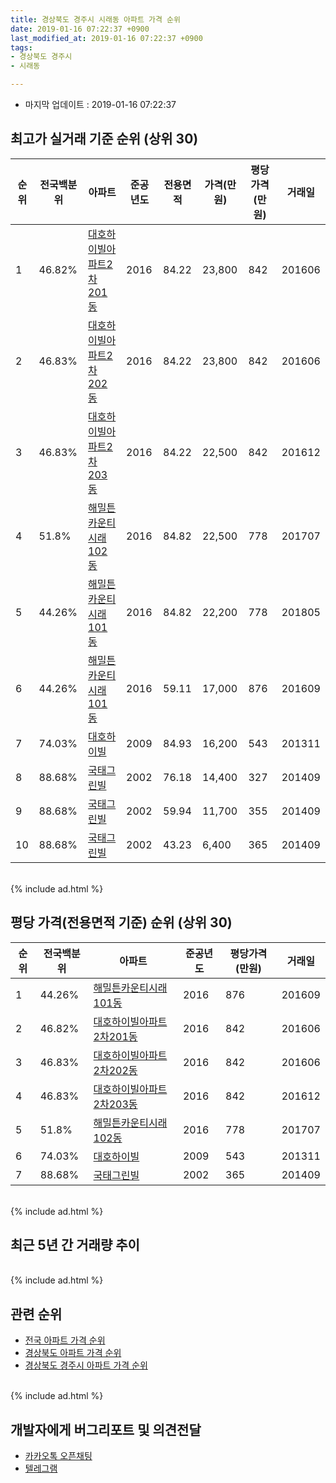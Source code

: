 ```yaml
---
title: 경상북도 경주시 시래동 아파트 가격 순위
date: 2019-01-16 07:22:37 +0900
last_modified_at: 2019-01-16 07:22:37 +0900
tags:
- 경상북도 경주시
- 시래동

---
```


* 마지막 업데이트 : 2019-01-16 07:22:37

## 최고가 실거래 기준 순위 (상위 30)


|순위|전국백분위|아파트|준공년도|전용면적|가격(만원)|평당가격(만원)|거래일|
|---|---|---|---|---|---|---|---|
|1|46.82%|[대호하이빌아파트2차201동](https://search.naver.com/search.naver?query=%EA%B2%BD%EC%83%81%EB%B6%81%EB%8F%84+%EA%B2%BD%EC%A3%BC%EC%8B%9C+%EC%8B%9C%EB%9E%98%EB%8F%99+%EB%8C%80%ED%98%B8%ED%95%98%EC%9D%B4%EB%B9%8C%EC%95%84%ED%8C%8C%ED%8A%B82%EC%B0%A8201%EB%8F%99)|2016|84.22|23,800|842|201606|
|2|46.83%|[대호하이빌아파트2차202동](https://search.naver.com/search.naver?query=%EA%B2%BD%EC%83%81%EB%B6%81%EB%8F%84+%EA%B2%BD%EC%A3%BC%EC%8B%9C+%EC%8B%9C%EB%9E%98%EB%8F%99+%EB%8C%80%ED%98%B8%ED%95%98%EC%9D%B4%EB%B9%8C%EC%95%84%ED%8C%8C%ED%8A%B82%EC%B0%A8202%EB%8F%99)|2016|84.22|23,800|842|201606|
|3|46.83%|[대호하이빌아파트2차203동](https://search.naver.com/search.naver?query=%EA%B2%BD%EC%83%81%EB%B6%81%EB%8F%84+%EA%B2%BD%EC%A3%BC%EC%8B%9C+%EC%8B%9C%EB%9E%98%EB%8F%99+%EB%8C%80%ED%98%B8%ED%95%98%EC%9D%B4%EB%B9%8C%EC%95%84%ED%8C%8C%ED%8A%B82%EC%B0%A8203%EB%8F%99)|2016|84.22|22,500|842|201612|
|4|51.8%|[해밀튼카운티시래102동](https://search.naver.com/search.naver?query=%EA%B2%BD%EC%83%81%EB%B6%81%EB%8F%84+%EA%B2%BD%EC%A3%BC%EC%8B%9C+%EC%8B%9C%EB%9E%98%EB%8F%99+%ED%95%B4%EB%B0%80%ED%8A%BC%EC%B9%B4%EC%9A%B4%ED%8B%B0%EC%8B%9C%EB%9E%98102%EB%8F%99)|2016|84.82|22,500|778|201707|
|5|44.26%|[해밀튼카운티시래101동](https://search.naver.com/search.naver?query=%EA%B2%BD%EC%83%81%EB%B6%81%EB%8F%84+%EA%B2%BD%EC%A3%BC%EC%8B%9C+%EC%8B%9C%EB%9E%98%EB%8F%99+%ED%95%B4%EB%B0%80%ED%8A%BC%EC%B9%B4%EC%9A%B4%ED%8B%B0%EC%8B%9C%EB%9E%98101%EB%8F%99)|2016|84.82|22,200|778|201805|
|6|44.26%|[해밀튼카운티시래101동](https://search.naver.com/search.naver?query=%EA%B2%BD%EC%83%81%EB%B6%81%EB%8F%84+%EA%B2%BD%EC%A3%BC%EC%8B%9C+%EC%8B%9C%EB%9E%98%EB%8F%99+%ED%95%B4%EB%B0%80%ED%8A%BC%EC%B9%B4%EC%9A%B4%ED%8B%B0%EC%8B%9C%EB%9E%98101%EB%8F%99)|2016|59.11|17,000|876|201609|
|7|74.03%|[대호하이빌](https://search.naver.com/search.naver?query=%EA%B2%BD%EC%83%81%EB%B6%81%EB%8F%84+%EA%B2%BD%EC%A3%BC%EC%8B%9C+%EC%8B%9C%EB%9E%98%EB%8F%99+%EB%8C%80%ED%98%B8%ED%95%98%EC%9D%B4%EB%B9%8C)|2009|84.93|16,200|543|201311|
|8|88.68%|[국태그린빌](https://search.naver.com/search.naver?query=%EA%B2%BD%EC%83%81%EB%B6%81%EB%8F%84+%EA%B2%BD%EC%A3%BC%EC%8B%9C+%EC%8B%9C%EB%9E%98%EB%8F%99+%EA%B5%AD%ED%83%9C%EA%B7%B8%EB%A6%B0%EB%B9%8C)|2002|76.18|14,400|327|201409|
|9|88.68%|[국태그린빌](https://search.naver.com/search.naver?query=%EA%B2%BD%EC%83%81%EB%B6%81%EB%8F%84+%EA%B2%BD%EC%A3%BC%EC%8B%9C+%EC%8B%9C%EB%9E%98%EB%8F%99+%EA%B5%AD%ED%83%9C%EA%B7%B8%EB%A6%B0%EB%B9%8C)|2002|59.94|11,700|355|201409|
|10|88.68%|[국태그린빌](https://search.naver.com/search.naver?query=%EA%B2%BD%EC%83%81%EB%B6%81%EB%8F%84+%EA%B2%BD%EC%A3%BC%EC%8B%9C+%EC%8B%9C%EB%9E%98%EB%8F%99+%EA%B5%AD%ED%83%9C%EA%B7%B8%EB%A6%B0%EB%B9%8C)|2002|43.23|6,400|365|201409|


<br>
{% include ad.html %}
<br>

## 평당 가격(전용면적 기준) 순위 (상위 30)


|순위|전국백분위|아파트|준공년도|평당가격(만원)|거래일|
|---|---|---|---|---|---|
|1|44.26%|[해밀튼카운티시래101동](https://search.naver.com/search.naver?query=%EA%B2%BD%EC%83%81%EB%B6%81%EB%8F%84+%EA%B2%BD%EC%A3%BC%EC%8B%9C+%EC%8B%9C%EB%9E%98%EB%8F%99+%ED%95%B4%EB%B0%80%ED%8A%BC%EC%B9%B4%EC%9A%B4%ED%8B%B0%EC%8B%9C%EB%9E%98101%EB%8F%99)|2016|876|201609|
|2|46.82%|[대호하이빌아파트2차201동](https://search.naver.com/search.naver?query=%EA%B2%BD%EC%83%81%EB%B6%81%EB%8F%84+%EA%B2%BD%EC%A3%BC%EC%8B%9C+%EC%8B%9C%EB%9E%98%EB%8F%99+%EB%8C%80%ED%98%B8%ED%95%98%EC%9D%B4%EB%B9%8C%EC%95%84%ED%8C%8C%ED%8A%B82%EC%B0%A8201%EB%8F%99)|2016|842|201606|
|3|46.83%|[대호하이빌아파트2차202동](https://search.naver.com/search.naver?query=%EA%B2%BD%EC%83%81%EB%B6%81%EB%8F%84+%EA%B2%BD%EC%A3%BC%EC%8B%9C+%EC%8B%9C%EB%9E%98%EB%8F%99+%EB%8C%80%ED%98%B8%ED%95%98%EC%9D%B4%EB%B9%8C%EC%95%84%ED%8C%8C%ED%8A%B82%EC%B0%A8202%EB%8F%99)|2016|842|201606|
|4|46.83%|[대호하이빌아파트2차203동](https://search.naver.com/search.naver?query=%EA%B2%BD%EC%83%81%EB%B6%81%EB%8F%84+%EA%B2%BD%EC%A3%BC%EC%8B%9C+%EC%8B%9C%EB%9E%98%EB%8F%99+%EB%8C%80%ED%98%B8%ED%95%98%EC%9D%B4%EB%B9%8C%EC%95%84%ED%8C%8C%ED%8A%B82%EC%B0%A8203%EB%8F%99)|2016|842|201612|
|5|51.8%|[해밀튼카운티시래102동](https://search.naver.com/search.naver?query=%EA%B2%BD%EC%83%81%EB%B6%81%EB%8F%84+%EA%B2%BD%EC%A3%BC%EC%8B%9C+%EC%8B%9C%EB%9E%98%EB%8F%99+%ED%95%B4%EB%B0%80%ED%8A%BC%EC%B9%B4%EC%9A%B4%ED%8B%B0%EC%8B%9C%EB%9E%98102%EB%8F%99)|2016|778|201707|
|6|74.03%|[대호하이빌](https://search.naver.com/search.naver?query=%EA%B2%BD%EC%83%81%EB%B6%81%EB%8F%84+%EA%B2%BD%EC%A3%BC%EC%8B%9C+%EC%8B%9C%EB%9E%98%EB%8F%99+%EB%8C%80%ED%98%B8%ED%95%98%EC%9D%B4%EB%B9%8C)|2009|543|201311|
|7|88.68%|[국태그린빌](https://search.naver.com/search.naver?query=%EA%B2%BD%EC%83%81%EB%B6%81%EB%8F%84+%EA%B2%BD%EC%A3%BC%EC%8B%9C+%EC%8B%9C%EB%9E%98%EB%8F%99+%EA%B5%AD%ED%83%9C%EA%B7%B8%EB%A6%B0%EB%B9%8C)|2002|365|201409|


<br>
{% include ad.html %}
<br>

## 최근 5년 간 거래량 추이


<div style="width:100%;">
    <canvas id="deal_progress" height="250"></canvas>
</div>

<script>
new Chart(document.getElementById("deal_progress"), {
    type: 'line',
    data: {
        labels: ['201401','201402','201403','201404','201405','201406','201407','201408','201409','201410','201411','201412','201501','201502','201503','201504','201505','201506','201507','201508','201509','201510','201511','201512','201601','201602','201603','201604','201605','201606','201607','201608','201609','201610','201611','201612','201701','201702','201703','201704','201705','201706','201707','201708','201709','201710','201711','201712','201801','201802','201803','201804','201805','201806','201807','201808','201809','201810','201811','201812','201901'],
        datasets: [{
            label: '실거래 수',
            pointRadius: 1,
            data: [0, 0, 1, 0, 0, 0, 0, 0, 22, 9, 5, 0, 12, 28, 9, 1, 1, 8, 3, 1, 0, 1, 0, 0, 0, 1, 2, 0, 3, 6, 4, 2, 5, 4, 0, 2, 2, 0, 1, 6, 1, 1, 3, 0, 2, 1, 4, 1, 0, 0, 1, 2, 3, 0, 5, 5, 0, 1, 0, 1, 0],
            borderColor: "rgba(255, 201, 14, 1)",
            backgroundColor: "rgba(255, 201, 14, 0.5)",
            fill: true,
        }]
    },
    options: {
        responsive: true,
        title: {
            display: true,
            text: '5년간 거래량 추이'
        },
        tooltips: {
            mode: 'index',
            intersect: false,
        },
        hover: {
            mode: 'nearest',
            intersect: true
        },
        scales: {
            xAxes: [{
                display: true,
                scaleLabel: {
                    display: true,
                    labelString: '년/월'
                }
            }],
            yAxes: [{
                display: true,
                ticks: {
                    suggestedMin: 0,
                },
                scaleLabel: {
                    display: true,
                    labelString: '실거래 수'
                }
            }]
        }
    }
});

</script>


<br>
{% include ad.html %}
<br>

## 관련 순위

- [전국 아파트 가격 순위](https://inasie.github.io/apt-ranking/전국)
- [경상북도 아파트 가격 순위](https://inasie.github.io/apt-ranking/경상북도)
- [경상북도 경주시 아파트 가격 순위](https://inasie.github.io/apt-ranking/경상북도-경주시)


<br>
{% include ad.html %}
<br>

## 개발자에게 버그리포트 및 의견전달

- [카카오톡 오픈채팅](https://open.kakao.com/o/gLJUAP4)
- [텔레그램](https://t.me/inasie)

